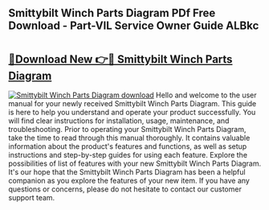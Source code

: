 ## Smittybilt Winch Parts Diagram PDf Free Download - Part-VlL Service Owner Guide ALBkc

# <h2><a href="http://dfp5nx.blite.top/?on=Smittybilt+Winch+Parts+Diagram">🔗Download New 👉🔴 Smittybilt Winch Parts Diagram</a></h2>

[![Smittybilt Winch Parts Diagram download](https://i.imgur.com/lujVjoI.png)](http://dfp5nx.blite.top/?on=Smittybilt+Winch+Parts+Diagram)
Hello and welcome to the user manual for your newly received Smittybilt Winch Parts Diagram. This guide is here to help you understand and operate your product successfully. You will find clear instructions for installation, usage, maintenance, and troubleshooting. Prior to operating your Smittybilt Winch Parts Diagram, take the time to read through this manual thoroughly. It contains valuable information about the product's features and functions, as well as setup instructions and step-by-step guides for using each feature. Explore the possibilities of list of features with your new Smittybilt Winch Parts Diagram. It's our hope that the Smittybilt Winch Parts Diagram has been a helpful companion as you explore the features of your new item. If you have any questions or concerns, please do not hesitate to contact our customer support team.
